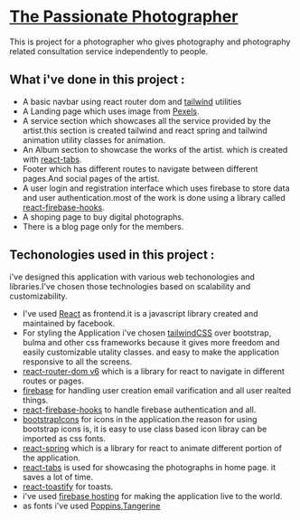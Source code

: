 # [The Passionate Photographer](https://the-passionate-photographer.netlify.app/)

This is project for a photographer who gives photography and photography related consultation service independently to people.


## What i've done in this project :

* A basic navbar using react router dom and [tailwind](https://tailwindcss.com/) utilities
* A Landing page which uses image from [Pexels](https://www.pexels.com/).
* A service section which showcases all the service provided by the artist.this section is created tailwind and react spring and tailwind animation utility classes for animation.
* An Album section to showcase the works of the artist. which is created with [react-tabs](https://github.com/reactjs/react-tabs). 
* Footer which has different routes to navigate between different pages.And social pages of the artist.
* A user login and registration interface which uses firebase to store data and user authentication.most of the work is done using a library called [react-firebase-hooks](https://github.com/CSFrequency/react-firebase-hooks).
* A shoping page to buy digital photographs.
* There is a blog page only for the members.

## Techonologies used in this project :
i've designed this application with various web techonologies and libraries.I've chosen those technologies based on scalability and customizability. 
* I've used [React](https://reactjs.org/) as frontend.it is a javascript library created and maintained by facebook.  
* For styling the Application i've chosen [tailwindCSS](https://tailwindcss.com/) over bootstrap, bulma and other css frameworks because it gives more freedom and easily customizable utality classes. and easy to make the application responsive to all the screens.
* [react-router-dom v6](https://reactrouter.com/docs/en/v6) which is a library for react to navigate in different routes or pages.
* [firebase](https://firebase.google.com/) for handling user creation email varification and all user realted things. 
* [react-firebase-hooks](https://github.com/CSFrequency/react-firebase-hooks) to handle firebase authentication and all.
* [bootstrapIcons](https://icons.getbootstrap.com/) for icons in the application.the reason for using bootstrap icons is, it is easy to use class based icon libray can be imported as css fonts.
* [react-spring](https://react-spring.io/) which is a library for react to animate different portion of the application.
* [react-tabs](https://github.com/reactjs/react-tabs) is used for showcasing the photographs in home page. it saves a lot of time.
* [react-toastify](https://fkhadra.github.io/react-toastify/introduction) for toasts.
* i've used [firebase hosting](https://firebase.google.com/) for making the application live to the world.
* as fonts i've used [Poppins](https://fonts.google.com/specimen/Poppins?query=popp),[Tangerine](https://fonts.google.com/specimen/Tangerine?category=Handwriting)
